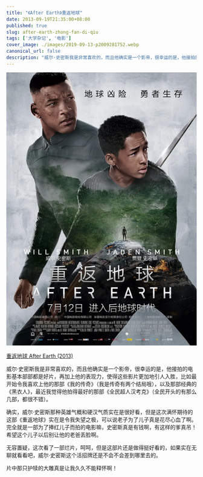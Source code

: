 ```yaml
---
title: "《After Earth》重返地球"
date: 2013-09-19T21:35:00+08:00
published: true
slug: after-earth-zhong-fan-di-qiu
tags: ['大学杂记', '电影']
cover_image: ./images/2019-09-13-p2009281752.webp
canonical_url: false
description: "威尔·史密斯我是非常喜欢的，而且他确实是一个影帝，很幸运的是，他接拍的电影基本部部都是好片，再加上他的表现力，使得这些影片更加地引人入胜，比如最开始令我喜欢上他的那部《我的传奇》（我是传奇有两个结局哦），以及那部经典的《黑衣人》，最近我觉得他拍得最好的那部《全民超人汉考克》（全民开头的有那么几部，都很不错）。"
---
```




![重返地球](./images/2019-09-13-p2009281752.webp)

[重返地球 After Earth (2013)](http://movie.douban.com/subject/6828823/)

威尔·史密斯我是非常喜欢的，而且他确实是一个影帝，很幸运的是，他接拍的电影基本部部都是好片，再加上他的表现力，使得这些影片更加地引人入胜，比如最开始令我喜欢上他的那部《我的传奇》（我是传奇有两个结局哦），以及那部经典的《黑衣人》，最近我觉得他拍得最好的那部《全民超人汉考克》（全民开头的有那么几部，都很不错）。

确实，威尔·史密斯那种英雄气概和硬汉气质实在是很好看，但是这次满怀期待的这部《重返地球》实在是令我失望之极，可以说老子为了儿子真是花尽心血了啊。完全就是一部为了捧红儿子而拍的电影嘛，史密斯真是有钱啊，有这样的爹真吊！希望这个儿子以后别让他的老爸丢脸啊。

无容置疑，这次看了一部烂片，呵呵，但是这部片还是做得挺好看的，如果实在无聊就看看吧，威尔·史密斯这个活招牌还是不会不会差到哪里去的。

片中那只护犊的大雕真是让我久久不能释怀啊！